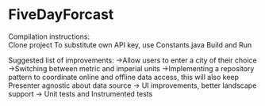 # FiveDayForcast

Compilation instructions:<br>
Clone project
To substitute own API key, use Constants.java 
Build and Run

Suggested list of improvements:
->Allow users to enter a city of their choice
->Switching between metric and imperial units
->Implementing a repository pattern to coordinate online and offline data access, this will also keep Presenter agnostic about data source
-> UI improvements,  better landscape support
-> Unit tests and Instrumented tests
